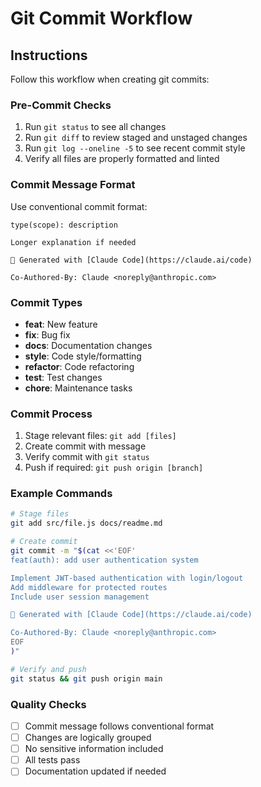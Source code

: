 # Git Commit Workflow

## Instructions
Follow this workflow when creating git commits:

### Pre-Commit Checks
1. Run `git status` to see all changes
2. Run `git diff` to review staged and unstaged changes
3. Run `git log --oneline -5` to see recent commit style
4. Verify all files are properly formatted and linted

### Commit Message Format
Use conventional commit format:
```
type(scope): description

Longer explanation if needed

🤖 Generated with [Claude Code](https://claude.ai/code)

Co-Authored-By: Claude <noreply@anthropic.com>
```

### Commit Types
- **feat**: New feature
- **fix**: Bug fix
- **docs**: Documentation changes
- **style**: Code style/formatting
- **refactor**: Code refactoring
- **test**: Test changes
- **chore**: Maintenance tasks

### Commit Process
1. Stage relevant files: `git add [files]`
2. Create commit with message
3. Verify commit with `git status`
4. Push if required: `git push origin [branch]`

### Example Commands
```bash
# Stage files
git add src/file.js docs/readme.md

# Create commit
git commit -m "$(cat <<'EOF'
feat(auth): add user authentication system

Implement JWT-based authentication with login/logout
Add middleware for protected routes
Include user session management

🤖 Generated with [Claude Code](https://claude.ai/code)

Co-Authored-By: Claude <noreply@anthropic.com>
EOF
)"

# Verify and push
git status && git push origin main
```

### Quality Checks
- [ ] Commit message follows conventional format
- [ ] Changes are logically grouped
- [ ] No sensitive information included
- [ ] All tests pass
- [ ] Documentation updated if needed